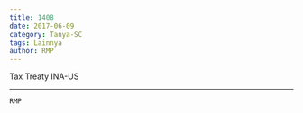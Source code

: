 ```yaml
---
title: 1408
date: 2017-06-09
category: Tanya-SC
tags: Lainnya
author: RMP
---
```


Tax Treaty INA-US

---



`RMP`

